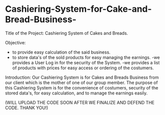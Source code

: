 # Cashiering-System-for-Cake-and-Bread-Business-

Title of the Project: Cashiering System of Cakes and Breads.

Objective: 

- to provide easy calculation of the said business.
- to store data's of the sold products for easy managing the earnings.
-we provides a User Log in for the security of the System.
-we provides a list of products with prices for easy access or ordering of the costumers.

Introduction:
Our Cashiering System is for Cakes and Breads Business from our client which is the mother of one of our group member. The purpose of this Cashiering System is for the convenience of costumers, security of the stored data's, for easy calculation, and to manage the earnings easily.

(WILL UPLOAD THE CODE SOON AFTER WE FINALIZE AND DEFEND THE CODE. THANK YOU!)
